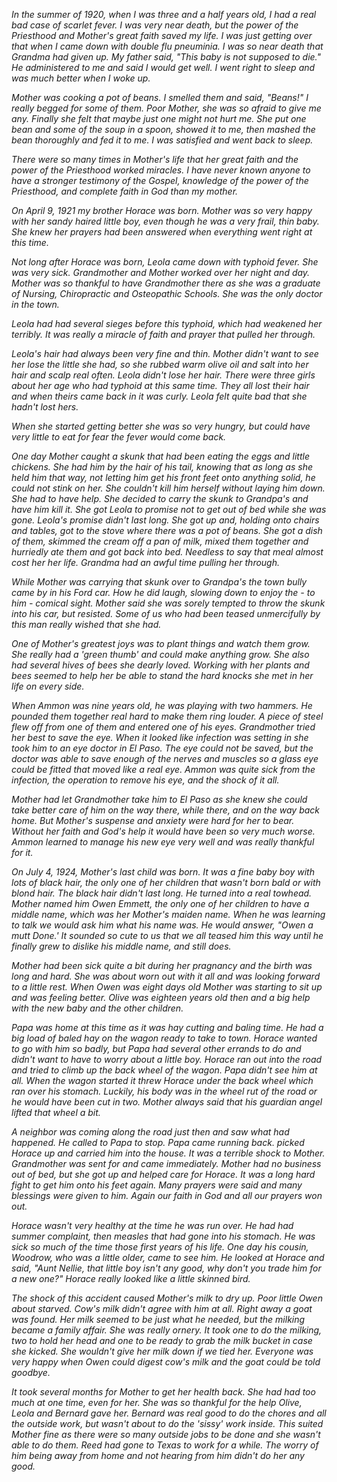 _In the summer of 1920, when I was three and a half years old, I had a real bad case of scarlet fever. I was very near death, but the power of the Priesthood and Mother's great faith saved my life. I was just getting over that when I came down with double flu pneuminia. I was so near death that Grandma had given up. My father said, "This baby is not supposed to die." He administered to me and said I would get well. I went right to sleep and was much better when I woke up._

_Mother was cooking a pot of beans. I smelled them and said, "Beans!" I really begged for some of them. Poor Mother, she was so afraid to give me any. Finally she felt that maybe just one might not hurt me. She put one bean and some of the soup in a spoon, showed it to me, then mashed the bean thoroughly and fed it to me. I was satisfied and went back to sleep._

_There were so many times in Mother's life that her great faith and the power of the Priesthood worked miracles. I have never known anyone to have a stronger testimony of the Gospel, knowledge of the power of the Priesthood, and complete faith in God than my mother._

_On April 9, 1921 my brother Horace was born. Mother was so very happy with her sandy haired little boy, even though he was a very frail, thin baby. She knew her prayers had been answered when everything went right at this time._

_Not long after Horace was born, Leola came down with typhoid fever. She was very sick. Grandmother and Mother worked over her night and day. Mother was so thankful to have Grandmother there as she was a graduate of Nursing, Chiropractic and Osteopathic Schools. She was the only doctor in the town._

_Leola had had several sieges before this typhoid, which had weakened her terribly. It was really a miracle of faith and prayer that pulled her through._

_Leola's hair had always been very fine and thin. Mother didn't want to see her lose the little she had, so she rubbed warm olive oil and salt into her hair and scalp real often. Leola didn't lose her hair. There were three girls about her age who had typhoid at this same time. They all lost their hair and when theirs came back in it was curly. Leola felt quite bad that she hadn't lost hers._

_When she started getting better she was so very hungry, but could have very little to eat for fear the fever would come back._

_One day Mother caught a skunk that had been eating the eggs and little chickens. She had him by the hair of his tail, knowing that as long as she held him that way, not letting him get his front feet onto anything solid, he could not stink on her. She couldn't kill him herself without laying him down. She had to have help. She decided to carry the skunk to Grandpa's and have him kill it. She got Leola to promise not to get out of bed while she was gone. Leola's promise didn't last long. She got up and, holding onto chairs and tables, got to the stove where there was a pot of beans. She got a dish of them, skimmed the cream off a pan of milk, mixed them together and hurriedly ate them and got back into bed. Needless to say that meal almost cost her her life. Grandma had an awful time pulling her through._

_While Mother was carrying that skunk over to Grandpa's the town bully came by in his Ford car. How he did laugh, slowing down to enjoy the - to him - comical sight. Mother said she was sorely tempted to throw the skunk into his car, but resisted. Some of us who had been teased unmercifully by this man really wished that she had._

_One of Mother's greatest joys was to plant things and watch them grow. She really had a 'green thumb' and could make anything grow. She also had several hives of bees she dearly loved. Working with her plants and bees seemed to help her be able to stand the hard knocks she met in her life on every side._

_When Ammon was nine years old, he was playing with two hammers. He pounded them together real hard to make them ring louder. A piece of steel flew off from one of them and entered one of his eyes. Grandmother tried her best to save the eye. When it looked like infection was setting in she took him to an eye doctor in El Paso. The eye could not be saved, but the doctor was able to save enough of the nerves and muscles so a glass eye could be fitted that moved like a real eye. Ammon was quite sick from the infection, the operation to remove his eye, and the shock of it all._

_Mother had let Grandmother take him to El Paso as she knew she could take better care of him on the way there, while there, and on the way back home. But Mother's suspense and anxiety were hard for her to bear. Without her faith and God's help it would have been so very much worse. Ammon learned to manage his new eye very well and was really thankful for it._

_On July 4, 1924, Mother's last child was born. It was a fine baby boy with lots of black hair, the only one of her children that wasn't born bald or with blond hair. The black hair didn't last long. He turned into a real towhead. Mother named him Owen Emmett, the only one of her children to have a middle name, which was her Mother's maiden name. When he was learning to talk we would ask him what his name was. He would answer, "Owen a mutt Done.' It sounded so cute to us that we all teased him this way until he finally grew to dislike his middle name, and still does._

_Mother had been sick quite a bit during her pragnancy and the birth was long and hard. She was about worn out with it all and was looking forward to a little rest. When Owen was eight days old Mother was starting to sit up and was feeling better. Olive was eighteen years old then and a big help with the new baby and the other children._

_Papa was home at this time as it was hay cutting and baling time. He had
a big load of baled hay on the wagon ready to take to town. Horace
wanted to go with him so badly, but Papa had several other errands to
do and didn't want to have to worry about a little boy. Horace ran out
into the road and tried to climb up the back wheel of the wagon. Papa
didn't see him at all. When the wagon started it threw Horace under
the back wheel which ran over his stomach. Luckily, his body was in
the wheel rut of the road or he would have been cut in two. Mother
always said that his guardian angel lifted that wheel a bit._

_A neighbor was coming along the road just then and saw what had happened.
He called to Papa to stop. Papa came running back. picked Horace up and
carried him into the house. It was a terrible shock to Mother. Grandmother
was sent for and came immediately. Mother had no business out of bed, but
she got up and helped care for Horace. It was a long hard fight to get him
onto his feet again. Many prayers were said and many blessings were given
to him. Again our faith in God and all our prayers won out._

_Horace wasn't very healthy at the time he was run over. He had had summer
complaint, then measles that had gone into his stomach. He was sick so
much of the time those first years of his life. One day his cousin,
Woodrow, who was a little older, came to see him. He looked at Horace
and said, "Aunt Nellie, that little boy isn't any good, why don't you
trade him for a new one?" Horace really looked like a little skinned bird._

_The shock of this accident caused Mother's milk to dry up. Poor little
Owen about starved. Cow's milk didn't agree with him at all. Right away
a goat was found. Her milk seemed to be just what he needed, but the
milking became a family affair. She was really ornery. It took one to do
the milking, two to hold her head and one to be ready to grab the milk
bucket in case she kicked. She wouldn't give her milk down if we tied
her. Everyone was very happy when Owen could digest cow's milk and the
goat could be told goodbye._

_It took several months for Mother to get her health back. She had had
too much at one time, even for her. She was so thankful for the help
Olive, Leola and Bernard gave her. Bernard was real good to do the
chores and all the outside work, but wasn't about to do the 'sissy'
work inside. This suited Mother fine as there were so many outside
jobs to be done and she wasn't able to do them. Reed had gone to
Texas to work for a while. The worry of him being away from home
and not hearing from him didn't do her any good._